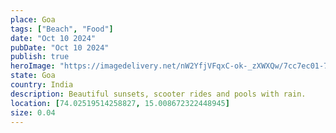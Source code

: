 ```yaml
---
place: Goa
tags: ["Beach", "Food"]
date: "Oct 10 2024"
pubDate: "Oct 10 2024"
publish: true
heroImage: "https://imagedelivery.net/nW2YfjVFqxC-ok-_zXWXQw/7cc7ec01-7216-4e30-bfe7-1c101b3fd300/feed"
state: Goa
country: India
description: Beautiful sunsets, scooter rides and pools with rain.
location: [74.02519514258827, 15.008672322448945]
size: 0.04
---
```

